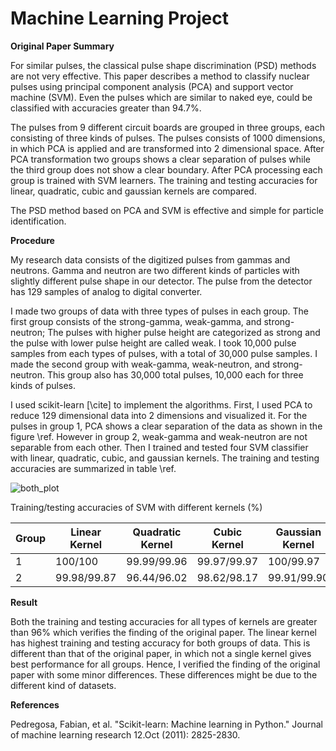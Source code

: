 # Machine Learning Project 

**Original Paper Summary**

For similar pulses, the classical pulse shape discrimination (PSD) methods are not very effective. This paper describes a method to classify nuclear pulses using principal component analysis (PCA) and support vector machine (SVM). Even the pulses which are similar to naked eye, could be classified with accuracies greater than 94.7%.

The pulses from 9 different circuit boards are grouped in three groups, each consisting of three kinds of pulses. The pulses consists of 1000 dimensions, in which PCA is applied and are transformed into 2 dimensional space. After PCA transformation two groups shows a clear separation of pulses while the third group does not show a clear boundary. After PCA processing each group is trained with SVM learners. The training and testing accuracies for linear, quadratic, cubic and gaussian kernels are compared. 

The PSD method based on PCA and SVM is effective and simple for particle identification.

**Procedure**

My research data consists of the digitized pulses from gammas and neutrons. Gamma and neutron are two different kinds of particles with slightly different pulse shape in our detector. The pulse from the detector has 129 samples of analog to digital converter.

I made two groups of data with three types of pulses in each group. The first group consists of the strong-gamma, weak-gamma, and strong-neutron; The pulses with higher pulse height are categorized as strong and the pulse with lower pulse height are called weak. I took 10,000 pulse samples from each types of pulses, with a total of 30,000 pulse samples. I made the second group with weak-gamma, weak-neutron, and strong-neutron. This group also has 30,000 total pulses, 10,000 each for three kinds of pulses.

I used scikit-learn [\cite] to implement the algorithms. First, I used PCA to reduce 129 dimensional data into 2 dimensions and visualized it. For the pulses in group 1, PCA shows a clear separation of the data as shown in the figure \ref. However in group 2, weak-gamma and weak-neutron are not separable from each other. Then I trained and tested four SVM classifier with linear, quadratic, cubic, and gaussian kernels. The training and testing accuracies are summarized in table \ref.

![both_plot](https://user-images.githubusercontent.com/53912470/69448945-afa60480-0d27-11ea-8365-63307b5e40e9.jpg)

Training/testing accuracies of SVM with different kernels (%)

| Group       | Linear Kernel          | Quadratic Kernel  | Cubic Kernel | Gaussian Kernel |
| ------------- |-------------| -----|-------|----------|
| 1      | 100/100 | 99.99/99.96 | 99.97/99.97 | 100/99.97 |
| 2      | 99.98/99.87      |   96.44/96.02 | 98.62/98.17 | 99.91/99.90 |

**Result**

Both the training and testing accuracies for all types of kernels are greater than 96% which verifies the finding of the original paper. The linear kernel has highest training and testing accuracy for both groups of data. This is different than that of the original paper, in which not a single kernel gives best performance for all groups.
Hence, I verified the finding of the original paper with some minor differences. These differences might be due to the different kind of datasets.

**References**

Pedregosa, Fabian, et al. "Scikit-learn: Machine learning in Python." Journal of machine learning research 12.Oct (2011): 2825-2830.
